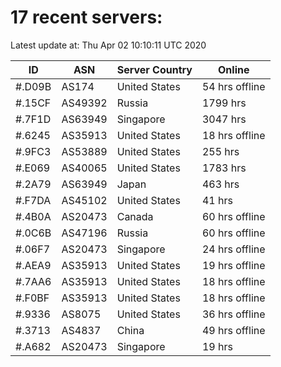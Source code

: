 # 17 recent servers:

Latest update at: Thu Apr 02 10:10:11 UTC 2020

| ID | ASN | Server Country | Online |
| -- | --- | -------------- | ------ |
| #.D09B | AS174 | United States | 54 hrs offline |
| #.15CF | AS49392 | Russia | 1799 hrs |
| #.7F1D | AS63949 | Singapore | 3047 hrs |
| #.6245 | AS35913 | United States | 18 hrs offline |
| #.9FC3 | AS53889 | United States | 255 hrs |
| #.E069 | AS40065 | United States | 1783 hrs |
| #.2A79 | AS63949 | Japan | 463 hrs |
| #.F7DA | AS45102 | United States | 41 hrs |
| #.4B0A | AS20473 | Canada | 60 hrs offline |
| #.0C6B | AS47196 | Russia | 60 hrs offline |
| #.06F7 | AS20473 | Singapore | 24 hrs offline |
| #.AEA9 | AS35913 | United States | 19 hrs offline |
| #.7AA6 | AS35913 | United States | 18 hrs offline |
| #.F0BF | AS35913 | United States | 18 hrs offline |
| #.9336 | AS8075 | United States | 36 hrs offline |
| #.3713 | AS4837 | China | 49 hrs offline |
| #.A682 | AS20473 | Singapore | 19 hrs |

